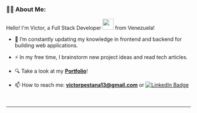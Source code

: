 ### 👩‍💻 About Me:

Hello! I'm Victor, a Full Stack Developer <img src="https://media.giphy.com/media/WUlplcMpOCEmTGBtBW/giphy.gif" width="30"> from Venezuela!

- 🌱 I’m constantly updating my knowledge in frontend and backend for building web applications.

- ⚡ In my free time, I brainstorm new project ideas and read tech articles.

- 🔍 Take a look at my [**Portfolio**](https://portfolio-valentina-sanchez.vercel.app/)!

- 📫 How to reach me: **victorpestana13@gmail.com** or <a href="https://www.linkedin.com/in/valentina-belen-sanchez/" >
      <img src="https://img.shields.io/badge/LinkedIn-blue?style=for-the-badge&logo=linkedin&logoColor=white" alt="LinkedIn Badge"/>
    </a>

<br>

---
